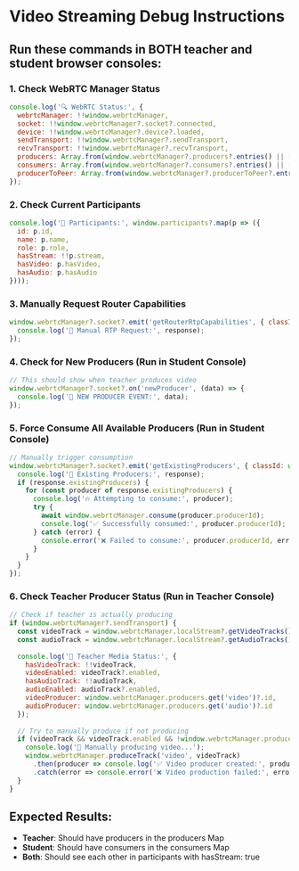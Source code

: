 # Video Streaming Debug Instructions

## Run these commands in BOTH teacher and student browser consoles:

### 1. Check WebRTC Manager Status
```javascript
console.log('🔍 WebRTC Status:', {
  webrtcManager: !!window.webrtcManager,
  socket: !!window.webrtcManager?.socket?.connected,
  device: !!window.webrtcManager?.device?.loaded,
  sendTransport: !!window.webrtcManager?.sendTransport,
  recvTransport: !!window.webrtcManager?.recvTransport,
  producers: Array.from(window.webrtcManager?.producers?.entries() || []),
  consumers: Array.from(window.webrtcManager?.consumers?.entries() || []),
  producerToPeer: Array.from(window.webrtcManager?.producerToPeer?.entries() || [])
});
```

### 2. Check Current Participants
```javascript
console.log('👥 Participants:', window.participants?.map(p => ({
  id: p.id,
  name: p.name,
  role: p.role,
  hasStream: !!p.stream,
  hasVideo: p.hasVideo,
  hasAudio: p.hasAudio
})));
```

### 3. Manually Request Router Capabilities
```javascript
window.webrtcManager?.socket?.emit('getRouterRtpCapabilities', { classId: window.classId }, (response) => {
  console.log('📡 Manual RTP Request:', response);
});
```

### 4. Check for New Producers (Run in Student Console)
```javascript
// This should show when teacher produces video
window.webrtcManager?.socket?.on('newProducer', (data) => {
  console.log('🎥 NEW PRODUCER EVENT:', data);
});
```

### 5. Force Consume All Available Producers (Run in Student Console)
```javascript
// Manually trigger consumption
window.webrtcManager?.socket?.emit('getExistingProducers', { classId: window.classId }, async (response) => {
  console.log('🎯 Existing Producers:', response);
  if (response.existingProducers) {
    for (const producer of response.existingProducers) {
      console.log('🔥 Attempting to consume:', producer);
      try {
        await window.webrtcManager.consume(producer.producerId);
        console.log('✅ Successfully consumed:', producer.producerId);
      } catch (error) {
        console.error('❌ Failed to consume:', producer.producerId, error);
      }
    }
  }
});
```

### 6. Check Teacher Producer Status (Run in Teacher Console)
```javascript
// Check if teacher is actually producing
if (window.webrtcManager?.sendTransport) {
  const videoTrack = window.webrtcManager.localStream?.getVideoTracks()[0];
  const audioTrack = window.webrtcManager.localStream?.getAudioTracks()[0];
  
  console.log('🎥 Teacher Media Status:', {
    hasVideoTrack: !!videoTrack,
    videoEnabled: videoTrack?.enabled,
    hasAudioTrack: !!audioTrack,
    audioEnabled: audioTrack?.enabled,
    videoProducer: window.webrtcManager.producers.get('video')?.id,
    audioProducer: window.webrtcManager.producers.get('audio')?.id
  });
  
  // Try to manually produce if not producing
  if (videoTrack && videoTrack.enabled && !window.webrtcManager.producers.get('video')) {
    console.log('🔨 Manually producing video...');
    window.webrtcManager.produceTrack('video', videoTrack)
      .then(producer => console.log('✅ Video producer created:', producer.id))
      .catch(error => console.error('❌ Video production failed:', error));
  }
}
```

## Expected Results:
- **Teacher**: Should have producers in the producers Map
- **Student**: Should have consumers in the consumers Map  
- **Both**: Should see each other in participants with hasStream: true